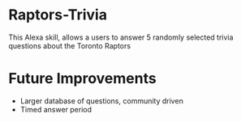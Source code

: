 # Raptors-Trivia
This Alexa skill, allows a users to answer 5 randomly selected trivia questions about the Toronto Raptors

# Future Improvements
- Larger database of questions, community driven
- Timed answer period 
